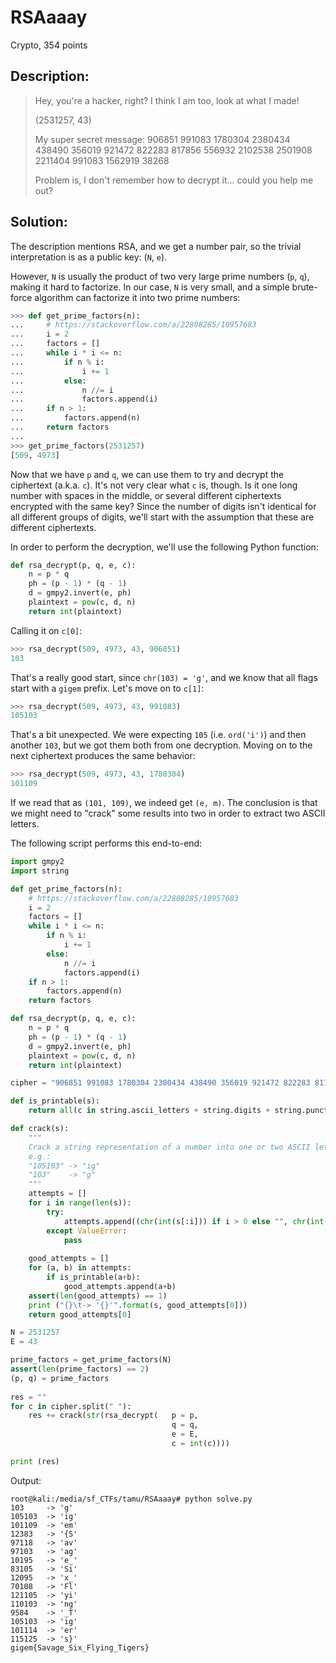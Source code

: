 # RSAaaay
Crypto, 354 points

## Description:

> Hey, you're a hacker, right? I think I am too, look at what I made!
> 
> (2531257, 43)
> 
> My super secret message: 906851 991083 1780304 2380434 438490 356019 921472 822283 817856 556932 2102538 2501908 2211404 991083 1562919 38268
> 
> Problem is, I don't remember how to decrypt it... could you help me out?


## Solution:

The description mentions RSA, and we get a number pair, so the trivial interpretation is as a public key: (`N`, `e`).

However, `N` is usually the product of two very large prime numbers (`p`, `q`), making it hard to factorize. In our case, `N` is very small, and a simple brute-force algorithm can factorize it into two prime numbers:

```python
>>> def get_prime_factors(n):
...     # https://stackoverflow.com/a/22808285/10957683
...     i = 2
...     factors = []
...     while i * i <= n:
...         if n % i:
...             i += 1
...         else:
...             n //= i
...             factors.append(i)
...     if n > 1:
...         factors.append(n)
...     return factors
...
>>> get_prime_factors(2531257)
[509, 4973]
```

Now that we have `p` and `q`, we can use them to try and decrypt the ciphertext (a.k.a. `c`). It's not very clear what `c` is, though. Is it one long number with spaces in the middle, or several different ciphertexts encrypted with the same key? Since the number of digits isn't identical for all different groups of digits, we'll start with the assumption that these are different ciphertexts.

In order to perform the decryption, we'll use the following Python function:

```python
def rsa_decrypt(p, q, e, c):
    n = p * q
    ph = (p - 1) * (q - 1)
    d = gmpy2.invert(e, ph)
    plaintext = pow(c, d, n)
    return int(plaintext)
```

Calling it on `c[0]`:

```python
>>> rsa_decrypt(509, 4973, 43, 906851)
103
```

That's a really good start, since `chr(103) = 'g'`, and we know that all flags start with a `gigem` prefix. Let's move on to `c[1]`:

```python
>>> rsa_decrypt(509, 4973, 43, 991083)
105103
```

That's a bit unexpected. We were expecting `105` (i.e. `ord('i')`) and then another `103`, but we got them both from one decryption. Moving on to the next ciphertext produces the same behavior:

```python
>>> rsa_decrypt(509, 4973, 43, 1780304)
101109
```

If we read that as `(101, 109)`, we indeed get `(e, m)`. The conclusion is that we might need to "crack" some results into two in order to extract two ASCII letters.

The following script performs this end-to-end:

```python
import gmpy2
import string

def get_prime_factors(n):
    # https://stackoverflow.com/a/22808285/10957683
    i = 2
    factors = []
    while i * i <= n:
        if n % i:
            i += 1
        else:
            n //= i
            factors.append(i)
    if n > 1:
        factors.append(n)
    return factors

def rsa_decrypt(p, q, e, c):
    n = p * q
    ph = (p - 1) * (q - 1)
    d = gmpy2.invert(e, ph)
    plaintext = pow(c, d, n)
    return int(plaintext)

cipher = "906851 991083 1780304 2380434 438490 356019 921472 822283 817856 556932 2102538 2501908 2211404 991083 1562919 38268"

def is_printable(s):
    return all(c in string.ascii_letters + string.digits + string.punctuation for c in s)

def crack(s):
    """
    Crack a string representation of a number into one or two ASCII letters, assuming possible.
    e.g.: 
    "105103" -> "ig"
    "103"    -> "g"
    """
    attempts = []
    for i in range(len(s)):
        try:
            attempts.append((chr(int(s[:i])) if i > 0 else "", chr(int(s[i:]))))
        except ValueError:
            pass
    
    good_attempts = []
    for (a, b) in attempts:
        if is_printable(a+b):
            good_attempts.append(a+b)
    assert(len(good_attempts) == 1)
    print ("{}\t-> '{}'".format(s, good_attempts[0]))
    return good_attempts[0]

N = 2531257
E = 43

prime_factors = get_prime_factors(N)
assert(len(prime_factors) == 2)
(p, q) = prime_factors
    
res = ""
for c in cipher.split(" "):
    res += crack(str(rsa_decrypt(   p = p,
                                    q = q,
                                    e = E,
                                    c = int(c))))

print (res)
```

Output:

```console
root@kali:/media/sf_CTFs/tamu/RSAaaay# python solve.py
103     -> 'g'
105103  -> 'ig'
101109  -> 'em'
12383   -> '{S'
97118   -> 'av'
97103   -> 'ag'
10195   -> 'e_'
83105   -> 'Si'
12095   -> 'x_'
70108   -> 'Fl'
121105  -> 'yi'
110103  -> 'ng'
9584    -> '_T'
105103  -> 'ig'
101114  -> 'er'
115125  -> 's}'
gigem{Savage_Six_Flying_Tigers}
```